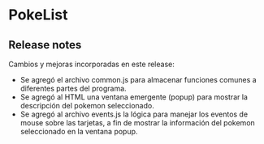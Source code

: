 # PokeList

## Release notes
Cambios y mejoras incorporadas en este release:
- Se agregó el archivo common.js para almacenar funciones comunes a diferentes partes del programa.
- Se agregó al HTML una ventana emergente (popup) para mostrar la descripción del pokemon seleccionado.
- Se agregó al archivo events.js la lógica para manejar los eventos de mouse sobre las tarjetas, a fin de mostrar la información del pokemon seleccionado en la ventana popup.

